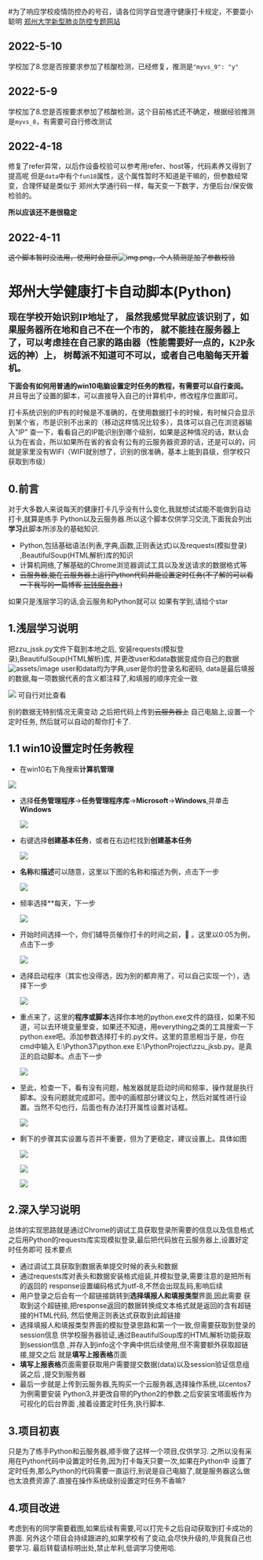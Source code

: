 #为了响应学校疫情防控办的号召，请各位同学自觉遵守健康打卡规定，不要耍小聪明
[郑州大学新型肺炎防控专题网站](http://www5.zzu.edu.cn/yqfk/)
## 2022-5-10
学校加了8.您是否按要求参加了核酸检测，已经修复，推测是`"myvs_9": "y"`
## 2022-5-9 
学校加了8.您是否按要求参加了核酸检测，这个目前格式还不确定，根据经验推测是`myvs_8`，有需要可自行修改测试
## 2022-4-18
修复了refer异常，以后作设备校验可以参考用refer、host等，代码素养又得到了提高呢
但是`data`中有个`fun18`属性，这个属性暂时不知道是干嘛的，但参数经常变，合理怀疑是类似于
郑州大学通行码一样，每天变一下数字，方便后台/保安做检验的。

**所以应该还不是很稳定**
## 2022-4-11
~~这个脚本暂时没法用，使用时会显示![img.png](assets/img.png)，个人猜测是加了参数校验~~
# 郑州大学健康打卡自动脚本(Python)

**<font size=4 face="黑体">现在学校开始识别IP地址了，
虽然我感觉早就应该识别了，如果服务器所在地和自己不在一个市的，
就不能挂在服务器上了，可以考虑挂在自己家的路由器（性能需要好一点的，K2P永远的神）上，
树莓派不知道可不可以，或者自己电脑每天开着机。</font>**

**下面会有如何用普通的win10电脑设置定时任务的教程，有需要可以自行查阅。** 并且导出了设置的脚本，可以直接导入自己的计算机中，修改程序位置即可。

打卡系统识别的IP有的时候是不准确的，在使用数据打卡的时候，有时候只会显示到某个省，市是识别不出来的（移动这样情况比较多），具体可以自己在浏览器输入"IP"
查一下，看看自己的IP能识别到哪个级别，如果是这种情况的话，默认会认为在省会，所以如果所在省的省会有公有的云服务器资源的话，还是可以的，问就是家里没有WIFI（WIFI就别想了，识别的很准确，基本上能到县级，但学校只获取到市级）

## 0.前言

对于大多数人来说每天的健康打卡几乎没有什么变化,我就想试试能不能做到自动打卡,就算是练手 Python以及云服务器.所以这个脚本仅供学习交流,下面我会列出**学习**此脚本所涉及的基础知识.

- Python,包括基础语法(列表,字典,函数,正则表达式)以及requests(模拟登录)
  ,BeautifulSoup(HTML解析)库的知识
- 计算机网络,了解基础的Chrome浏览器调试工具以及发送请求的数据格式等
- ~~云服务器,能在云服务器上运行Python代码并能设置定时任务(不了解的可以看一下我写的一篇博客
  [玩转服务器](https://editor.csdn.net/md/?articleId=107212739) )~~

如果只是浅层学习的话,会云服务和Python就可以 如果有学到,请给个star

## 1.浅层学习说明

把zzu_jssk.py文件下载到本地之后, 安装requests(模拟登录),BeautifulSoup(HTML解析)库, 并更改user和data数据变成你自己的数据
![assets/image](assets/image.png)
user和data均为字典,user是你的登录名和密码, data是最后填报的数据,每一项数据代表的含义都注释了,和填报的顺序完全一致

![](assets/20210823_152151_image.png)
可自行对比查看

别的数据无特别情况无需变动 之后把代码上传到~~云服务器上~~ 自己电脑上,设置一个定时任务, 然后就可以自动的帮你打卡了.

## 1.1 win10设置定时任务教程

- 在win10右下角搜索**计算机管理**

![](assets/20210823_152753_image.png)

- 选择**任务管理程序**->**任务管理程序库**->**Microsoft**->**Windows**,并单击**Windows**

  ![](assets/20210823_155142_image.png)
- 右键选择**创建基本任务**，或者在右边栏找到**创建基本任务**

  ![](assets/20210823_155336_image.png)
- **名称**和**描述**可以随意，这里以下图的名称和描述为例，点击下一步

  ![](assets/20210823_153454_image.png)
- 频率选择**每天，下一步

  ![](assets/20210823_153558_image.png)
- 开始时间选择一个，你们辅导员催你打卡的时间之前，👀️ 。这里以0:05为例，点击下一步

  ![](assets/20210823_153733_image.png)
- 选择启动程序（其实也没得选，因为别的都弃用了，可以自己实现一个），选择下一步

  ![](assets/20210823_153947_image.png)
- 重点来了，这里的**程序或脚本**选择你本地的python.exe文件的路径，如果不知道，可以去环境变量里查，如果还不知道，用everything之类的工具搜索一下python.exe吧。添加参数选择打卡的.py文件。这里的意思相当于是，你在cmd中输入 E:\Python37\python.exe E:\PythonProject\zzu_jksb.py。是真正的启动脚本。点击下一步

  ![](assets/20210823_154344_image.png)
- 至此，检查一下，看有没有问题，触发器就是启动时间和频率，操作就是执行脚本。没有问题就完成即可。图中的画框部分建议勾上，然后对属性进行设置。当然不勾也行，后面也有办法打开属性设置对话框。

  ![](assets/20210823_155602_image.png)
- 剩下的步骤其实设置与否并不重要，但为了更稳定，建议设置上。具体如图

  ![](assets/20210823_155941_image.png)

  ![](assets/20210823_160011_image.png)


  ![](assets/20210823_160040_image.png)

## 2.深入学习说明

总体的实现思路就是通过Chrome的调试工具获取登录所需要的信息以及信息格式 之后用Python的requests库实现模拟登录,最后把代码放在云服务器上,设置好定时任务即可 技术要点

- 通过调试工具获取到数据表单提交时候的表头和数据
- 通过requests库对表头和数据安装格式组装,并模拟登录,需要注意的是把所有的返回的 response设置编码格式为utf-8,不然会出现乱码,影响后续
- 用户登录之后会有一个超链接跳转到**选择填报人和填报类型**界面,因此需要 获取到这个超链接,把response返回的数据转换成文本格式就是返回的含有超链接的HTML代码, 然后使用正则表达式获取到此超链接
- 选择填报人和填报类型界面的模拟登录思路和第一个一致,但需要获取到登录的session信息 供学校服务器验证,通过BeautifulSoup库的HTML解析功能获取到session信息
  ,并存入到info这个字典中供后续使用,但不需要额外获取超链接,提交之后 就是**填写上报表格**页面
- **填写上报表格**页面需要获取用户需要提交数据(data)以及session验证信息组装之后 ,提交到服务器
- 最后一步就是上传到云服务器,先购买一个云服务器,选择操作系统,以centos7为例需要安装 Python3,并更改自带的Python2的参数.之后安装宝塔面板作为可视化的后台界面 ,接着设置定时任务,执行脚本.

## 3.项目初衷

只是为了练手Python和云服务器,顺手做了这样一个项目,仅供学习. 之所以没有采用在Python代码中设置定时任务,因为打卡每天只要一次,如果在Python中
设置了定时任务,那么Python的代码需要一直运行,别说是自己电脑了,就是服务器这么做也太浪费资源了.直接在操作系统级别设置定时任务不香嘛?

## 4.项目改进

考虑到有的同学需要截图,如果后续有需要,可以打完卡之后自动获取到打卡成功的界面. 另外这个项目会持续跟进的,如果学校有了变动,会尽快升级的,毕竟我自己也要学习. 最后转载请标明出处,禁止牟利,低调学习使用哈.
